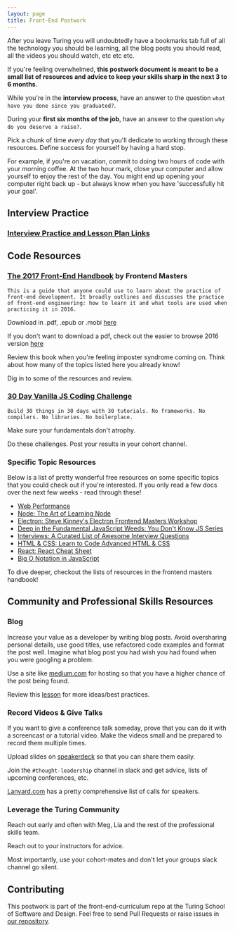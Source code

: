 ```yaml
---
layout: page
title: Front-End Postwork
---
```


After you leave Turing you will undoubtedly have a bookmarks tab full of all the technology you should be learning, all the blog posts you should read, all the videos you should watch, etc etc etc.

If you're feeling overwhelmed, **this postwork document is meant to be a small list of resources and advice to keep your skills sharp in the next 3 to 6 months**.

While you're in the **interview process**, have an answer to the question `what have you done since you graduated?`.

During your **first six months of the job**, have an answer to the question `why do you deserve a raise?`.

Pick a chunk of time _every day_ that you'll dedicate to working through these resources. Define success for yourself by having a hard stop.

For example, if you're on vacation, commit to doing two hours of code with your morning coffee. At the two hour mark, close your computer and allow yourself to enjoy the rest of the day. You might end up opening your computer right back up - but always know when you have 'successfully hit your goal'.

## Interview Practice

### [Interview Practice and Lesson Plan Links](http://frontend.turing.io/lessons/module-4/interview-question-practice.html)

## Code Resources

### [The 2017 Front-End Handbook](https://github.com/FrontendMasters/front-end-handbook-2017) by Frontend Masters

```
This is a guide that anyone could use to learn about the practice of front-end development. It broadly outlines and discusses the practice of front-end engineering: how to learn it and what tools are used when practicing it in 2016.
```

Download in .pdf, .epub or .mobi [here](https://www.gitbook.com/book/frontendmasters/front-end-handbook-2017/details)

If you don't want to download a pdf, check out the easier to browse 2016 version [here](https://www.frontendhandbook.com/)

Review this book when you're feeling imposter syndrome coming on. Think about how many of the topics listed here you already know! 

Dig in to some of the resources and review.

### [30 Day Vanilla JS Coding Challenge](https://javascript30.com/)

```
Build 30 things in 30 days with 30 tutorials. No frameworks. No compilers. No libraries. No boilerplace.
```

Make sure your fundamentals don't atrophy.

Do these challenges. Post your results in your cohort channel.

### Specific Topic Resources

Below is a list of pretty wonderful free resources on some specific topics that you could check out if you're interested. If you only read a few docs over the next few weeks - read through these!

- [Web Performance](https://medium.com/@addyosmani/javascript-start-up-performance-69200f43b201#.ddb3whars)
- [Node: The Art of Learning Node](https://github.com/maxogden/art-of-node)
- [Electron: Steve Kinney's Electron Frontend Masters Workshop](https://frontendmasters.com/live-event/electron-live/)
- [Deep in the Fundamental JavaScript Weeds: You Don't Know JS Series](https://github.com/getify/You-Dont-Know-JS)
- [Interviews: A Curated List of Awesome Interview Questions](https://github.com/MaximAbramchuck/awesome-interview-questions)
- [HTML & CSS: Learn to Code Advanced HTML & CSS](http://learn.shayhowe.com/advanced-html-css/)
- [React: React Cheat Sheet](http://reactcheatsheet.com/)
- [Big O Notation in JavaScript](https://medium.com/cesars-tech-insights/big-o-notation-javascript-25c79f50b19b)

To dive deeper, checkout the lists of resources in the frontend masters handbook!

## Community and Professional Skills Resources

### Blog

Increase your value as a developer by writing blog posts. Avoid oversharing personal details, use good titles, use refactored code examples and format the post well. Imagine what blog post you had wish you had found when you were googling a problem.

Use a site like [medium.com](https://medium.com/) for hosting so that you have a higher chance of the post being found.

Review this [lesson](https://github.com/turingschool/professional_skills/blob/master/module_four/writing_a_blog_post_and_peer_review.md) for more ideas/best practices.

### Record Videos & Give Talks

If you want to give a conference talk someday, prove that you can do it with a screencast or a tutorial video. Make the videos small and be prepared to record them multiple times.

Upload slides on [speakerdeck](https://speakerdeck.com/) so that you can share them easily.

Join the `#thought-leadership` channel in slack and get advice, lists of upcoming conferences, etc.

[Lanyard.com](http://lanyrd.com/calls/) has a pretty comprehensive list of calls for speakers.

### Leverage the Turing Community

Reach out early and often with Meg, Lia and the rest of the professional skills team.

Reach out to your instructors for advice.

Most importantly, use your cohort-mates and don't let your groups slack channel go silent. 

## Contributing

This postwork is part of the front-end-curriculum repo at the Turing School of Software and Design. Feel free to send Pull Requests or raise issues in [our repository](https://github.com/turingschool/front-end-curriculum).
